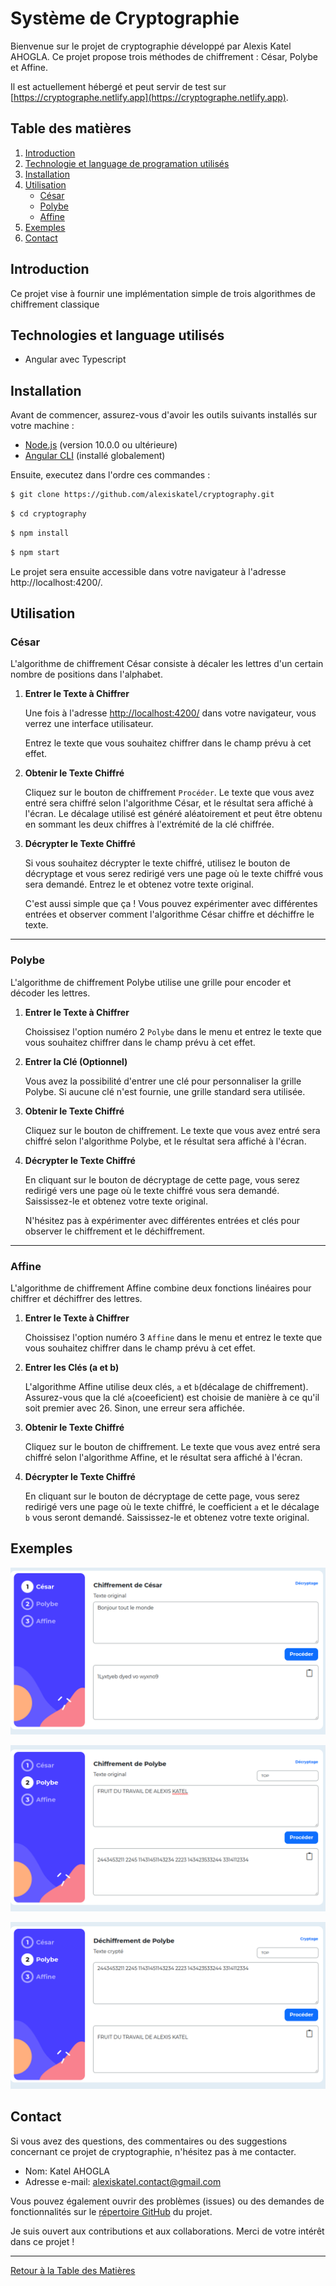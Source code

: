 # Système de Cryptographie 

Bienvenue sur le projet de cryptographie développé par Alexis Katel AHOGLA. Ce projet propose trois méthodes de chiffrement : César, Polybe et Affine.

Il est actuellement hébergé et peut servir de test sur [https://cryptographe.netlify.app](https://cryptographe.netlify.app).

## Table des matières
1. [Introduction](#introduction)
2. [Technologie et language de programation utilisés](#technologies-utilisées)
3. [Installation](#installation)
4. [Utilisation](#utilisation)
    - [César](#cesar)
    - [Polybe](#polybe)
    - [Affine](#affine)
5. [Exemples](#exemples)
6. [Contact](#contact)

## Introduction<a name="introduction"></a>
Ce projet vise à fournir une implémentation simple de trois algorithmes de chiffrement classique


## Technologies et language utilisés<a name="technologies-utilisées"></a>
- Angular avec Typescript

## Installation<a name="installation"></a>
Avant de commencer, assurez-vous d'avoir les outils suivants installés sur votre machine :

- [Node.js](https://nodejs.org/) (version 10.0.0 ou ultérieure)
- [Angular CLI](https://angular.io/cli) (installé globalement)

Ensuite, executez dans l'ordre ces commandes :

```bash
$ git clone https://github.com/alexiskatel/cryptography.git
```

```bash
$ cd cryptography
```

```bash
$ npm install
```

```bash
$ npm start
```
Le projet sera ensuite accessible dans votre navigateur à l'adresse http://localhost:4200/.



## Utilisation<a name="utilisation"></a>

### César<a name="cesar"></a>
L'algorithme de chiffrement César consiste à décaler les lettres d'un certain nombre de positions dans l'alphabet.

1. **Entrer le Texte à Chiffrer**

   Une fois à l'adresse [http://localhost:4200/](http://localhost:4200/) dans votre navigateur, vous verrez une interface utilisateur.

   Entrez le texte que vous souhaitez chiffrer dans le champ prévu à cet effet.

2. **Obtenir le Texte Chiffré**

   Cliquez sur le bouton de chiffrement `Procéder`. Le texte que vous avez entré sera chiffré selon l'algorithme César, et le résultat sera affiché à l'écran. Le décalage utilisé est généré aléatoirement et peut être obtenu en sommant les deux chiffres à l'extrémité de la clé chiffrée.

3. **Décrypter le Texte Chiffré**

    Si vous souhaitez décrypter le texte chiffré, utilisez le bouton de décryptage et vous serez redirigé vers une page où le texte chiffré vous sera demandé.
    Entrez le et obtenez votre texte original.

    C'est aussi simple que ça ! Vous pouvez expérimenter avec différentes entrées et observer comment l'algorithme César chiffre et déchiffre le texte.

---

### Polybe<a name="polybe"></a>

L'algorithme de chiffrement Polybe utilise une grille pour encoder et décoder les lettres.

1. **Entrer le Texte à Chiffrer**

   Choissisez l'option numéro 2 `Polybe` dans le menu et entrez le texte que vous souhaitez chiffrer dans le champ prévu à cet effet.

2. **Entrer la Clé (Optionnel)**

   Vous avez la possibilité d'entrer une clé pour personnaliser la grille Polybe. Si aucune clé n'est fournie, une grille standard sera utilisée.

3. **Obtenir le Texte Chiffré**

   Cliquez sur le bouton de chiffrement. Le texte que vous avez entré sera chiffré selon l'algorithme Polybe, et le résultat sera affiché à l'écran.

4. **Décrypter le Texte Chiffré**

    En cliquant sur le bouton de décryptage de cette page, vous serez redirigé vers une page où le texte chiffré vous sera demandé. Saississez-le et obtenez votre texte original.

    N'hésitez pas à expérimenter avec différentes entrées et clés pour observer le chiffrement et le déchiffrement.

---

### Affine<a name="affine"></a>

L'algorithme de chiffrement Affine combine deux fonctions linéaires pour chiffrer et déchiffrer des lettres.

1. **Entrer le Texte à Chiffrer**

   Choissisez l'option numéro 3 `Affine` dans le menu et entrez le texte que vous souhaitez chiffrer dans le champ prévu à cet effet.

2. **Entrer les Clés (a et b)**

   L'algorithme Affine utilise deux clés, `a` et `b`(décalage de chiffrement). Assurez-vous que la clé `a`(coeeficient) est choisie de manière à ce qu'il soit premier avec 26. Sinon, une erreur sera affichée.

3. **Obtenir le Texte Chiffré**

   Cliquez sur le bouton de chiffrement. Le texte que vous avez entré sera chiffré selon l'algorithme Affine, et le résultat sera affiché à l'écran.

4. **Décrypter le Texte Chiffré**

    En cliquant sur le bouton de décryptage de cette page, vous serez redirigé vers une page où le texte chiffré, le coefficient `a` et le décalage `b` vous seront demandé. Saississez-le et obtenez votre texte original.

## Exemples<a name="exemples"></a>

![Interface Utilisateur César](src/assets/images/cesar.png)

![Interface Utilisateur Polybe Cryptage](src/assets/images/polybecr.png)

![Interface Utilisateur Polybe Deryptage](src/assets/images/polybede.png)


## Contact<a name="contact"></a>
Si vous avez des questions, des commentaires ou des suggestions concernant ce projet de cryptographie, n'hésitez pas à me contacter.

- Nom: Katel AHOGLA
- Adresse e-mail: alexiskatel.contact@gmail.com

Vous pouvez également ouvrir des problèmes (issues) ou des demandes de fonctionnalités sur le [répertoire GitHub](https://github.com/alexiskatel/cryptographie-projet/issues) du projet.

Je suis ouvert aux contributions et aux collaborations. Merci de votre intérêt dans ce projet !

--- 

[Retour à la Table des Matières](#table-des-matières)
